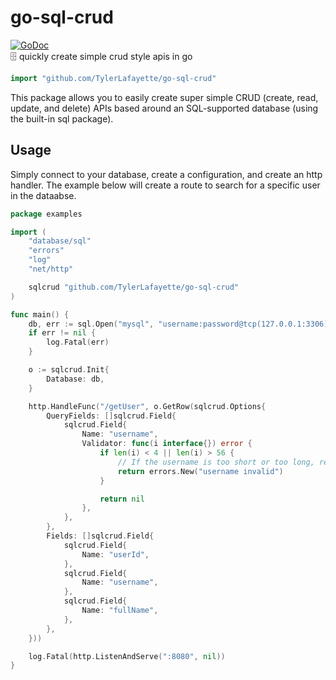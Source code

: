 # go-sql-crud
[![GoDoc](https://godoc.org/github.com/TylerLafayette/go-sql-crud?status.svg)](https://godoc.org/github.com/TylerLafayette/go-sql-crud)  
🗄 quickly create simple crud style apis in go

```go
import "github.com/TylerLafayette/go-sql-crud"
```

This package allows you to easily create super simple CRUD (create, read, update, and delete) APIs based around an SQL-supported database (using the built-in sql package).

## Usage
Simply connect to your database, create a configuration, and create an http handler. The example below will create a route to search for a specific user in the dataabse.
```go
package examples

import (
	"database/sql"
	"errors"
	"log"
	"net/http"

	sqlcrud "github.com/TylerLafayette/go-sql-crud"
)

func main() {
	db, err := sql.Open("mysql", "username:password@tcp(127.0.0.1:3306)/test")
	if err != nil {
		log.Fatal(err)
	}

	o := sqlcrud.Init{
		Database: db,
	}

	http.HandleFunc("/getUser", o.GetRow(sqlcrud.Options{
		QueryFields: []sqlcrud.Field{
			sqlcrud.Field{
				Name: "username",
				Validator: func(i interface{}) error {
					if len(i) < 4 || len(i) > 56 {
						// If the username is too short or too long, return an error to stop the request.
						return errors.New("username invalid")
					}

					return nil
				},
			},
		},
		Fields: []sqlcrud.Field{
			sqlcrud.Field{
				Name: "userId",
			},
			sqlcrud.Field{
				Name: "username",
			},
			sqlcrud.Field{
				Name: "fullName",
			},
		},
	}))

	log.Fatal(http.ListenAndServe(":8080", nil))
}
```